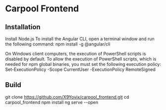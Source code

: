 # Carpool Frontend

## Installation
Install Node.js
To install the Angular CLI, open a terminal window and run the following command:
npm install -g @angular/cli

On Windows client computers, the execution of PowerShell scripts is disabled by default. To allow the execution of PowerShell scripts, which is needed for npm global binaries, you must set the following execution policy:
Set-ExecutionPolicy -Scope CurrentUser -ExecutionPolicy RemoteSigned

## Build
git clone https://github.com/X9Yovix/carpool_frontend.git
cd carpool_frontend
npm install
ng serve --open
